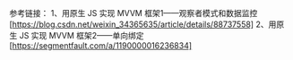 参考链接：
1、用原生 JS 实现 MVVM 框架1——观察者模式和数据监控[https://blog.csdn.net/weixin_34365635/article/details/88737558]
2、用原生 JS 实现 MVVM 框架2——单向绑定[https://segmentfault.com/a/1190000016236834]